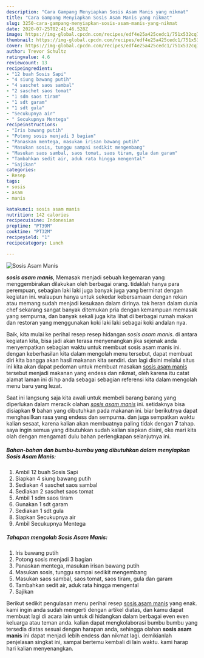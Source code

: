 ```yaml
---
description: "Cara Gampang Menyiapkan Sosis Asam Manis yang nikmat"
title: "Cara Gampang Menyiapkan Sosis Asam Manis yang nikmat"
slug: 3250-cara-gampang-menyiapkan-sosis-asam-manis-yang-nikmat
date: 2020-07-25T02:41:46.528Z
image: https://img-global.cpcdn.com/recipes/edf4e25a425cedc1/751x532cq70/sosis-asam-manis-foto-resep-utama.jpg
thumbnail: https://img-global.cpcdn.com/recipes/edf4e25a425cedc1/751x532cq70/sosis-asam-manis-foto-resep-utama.jpg
cover: https://img-global.cpcdn.com/recipes/edf4e25a425cedc1/751x532cq70/sosis-asam-manis-foto-resep-utama.jpg
author: Trevor Schultz
ratingvalue: 4.6
reviewcount: 13
recipeingredient:
- "12 buah Sosis Sapi"
- "4 siung bawang putih"
- "4 saschet saos sambal"
- "2 saschet saos tomat"
- "1 sdm saos tiram"
- "1 sdt garam"
- "1 sdt gula"
- "Secukupnya air"
- " Secukupnya Mentega"
recipeinstructions:
- "Iris bawang putih"
- "Potong sosis menjadi 3 bagian"
- "Panaskan mentega, masukan irisan bawang putih"
- "Masukan sosis, tunggu sampai sedikit mengembang"
- "Masukan saos sambal, saos tomat, saos tiram, gula dan garam"
- "Tambahkan sedit air, aduk rata hingga mengental"
- "Sajikan"
categories:
- Resep
tags:
- sosis
- asam
- manis

katakunci: sosis asam manis 
nutrition: 142 calories
recipecuisine: Indonesian
preptime: "PT39M"
cooktime: "PT32M"
recipeyield: "1"
recipecategory: Lunch

---
```



![Sosis Asam Manis](https://img-global.cpcdn.com/recipes/edf4e25a425cedc1/751x532cq70/sosis-asam-manis-foto-resep-utama.jpg)

<b><i>sosis asam manis</i></b>, Memasak menjadi sebuah kegemaran yang menggembirakan dilakukan oleh berbagai orang. tidaklah hanya para perempuan, sebagian laki laki juga banyak juga yang berminat dengan kegiatan ini. walaupun hanya untuk sekedar kebersamaan dengan rekan atau memang sudah menjadi kesukaan dalam dirinya. tak heran dalam dunia chef sekarang sangat banyak ditemukan pria dengan kemampuan memasak yang sempurna, dan banyak sekali juga kita lihat di berbagai rumah makan dan restoran yang menggunakan koki laki laki sebagai koki andalan nya.



Baik, kita mulai ke perihal resep resep hidangan <i>sosis asam manis</i>. di antara kegiatan kita, bisa jadi akan terasa menyenangkan jika sejenak anda menyempatkan sebagian waktu untuk membuat sosis asam manis ini. dengan keberhasilan kita dalam mengolah menu tersebut, dapat membuat diri kita bangga akan hasil makanan kita sendiri. dan lagi disini melalui situs ini kita akan dapat pedoman untuk membuat masakan <u>sosis asam manis</u> tersebut menjadi makanan yang endess dan nikmat, oleh karena itu catat alamat laman ini di hp anda sebagai sebagian referensi kita dalam mengolah menu baru yang lezat.


Saat ini langsung saja kita awali untuk membeli barang barang yang diperlukan dalam meracik olahan <u><i>sosis asam manis</i></u> ini. setidaknya bisa disiapkan <b>9</b> bahan yang dibutuhkan pada makanan ini. biar berikutnya dapat menghasilkan rasa yang endess dan sempurna. dan juga sempatkan waktu kalian sesaat, karena kalian akan membuatnya paling tidak dengan <b>7</b> tahap. saya ingin semua yang dibutuhkan sudah kalian siapkan disini, oke mari kita olah dengan mengamati dulu bahan perlengkapan selanjutnya ini.

<!--inarticleads1-->

##### Bahan-bahan dan bumbu-bumbu yang dibutuhkan dalam menyiapkan Sosis Asam Manis:

1. Ambil 12 buah Sosis Sapi
1. Siapkan 4 siung bawang putih
1. Sediakan 4 saschet saos sambal
1. Sediakan 2 saschet saos tomat
1. Ambil 1 sdm saos tiram
1. Gunakan 1 sdt garam
1. Sediakan 1 sdt gula
1. Siapkan Secukupnya air
1. Ambil  Secukupnya Mentega




<!--inarticleads2-->

##### Tahapan mengolah Sosis Asam Manis:

1. Iris bawang putih
1. Potong sosis menjadi 3 bagian
1. Panaskan mentega, masukan irisan bawang putih
1. Masukan sosis, tunggu sampai sedikit mengembang
1. Masukan saos sambal, saos tomat, saos tiram, gula dan garam
1. Tambahkan sedit air, aduk rata hingga mengental
1. Sajikan




Berikut sedikit pengulasan menu perihal resep <u>sosis asam manis</u> yang enak. kami ingin anda sudah mengerti dengan artikel diatas, dan kamu dapat membuat lagi di acara lain untuk di hidangkan dalam berbagai even even keluarga atau teman anda. kalian dapat mengkolaborasi bumbu bumbu yang tersedia diatas sesuai dengan harapan anda, sehingga olahan <b>sosis asam manis</b> ini dapat menjadi lebih endess dan nikmat lagi. demikianlah penjelasan singkat ini, sampai bertemu kembali di lain waktu. kami harap hari kalian menyenangkan.
